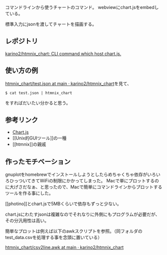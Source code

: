 コマンドラインから使うチャートのコマンド。
webviewにchart.jsをembedしている。

標準入力にjsonを渡してチャートを描画する。

## レポジトリ

[karino2/htmnix_chart: CLI command which host chart.js.](https://github.com/karino2/htmnix_chart)

## 使い方の例

[htmnix_chart/test.json at main · karino2/htmnix_chart](https://github.com/karino2/htmnix_chart/blob/main/test/test.json)を見て、

```
$ cat test.json | htmnix_chart
```

をすればだいたい分かると思う。

## 参考リンク

- [Chart.js](https://www.chartjs.org/docs/latest/)
- [[Unix的GUIツール]]の一種
- [[htmnix]]の親戚

## 作ったモチベーション

gnuplotをhomebrewでインストールしようとしたらめちゃくちゃ依存がいろいろひっついてきてWiFiの制限にかかってしまった。
Macで単にプロットするのに大げさだなぁ、と思ったので、Macで簡単にコマンドラインからプロットするツールを作る事にした。

[[photino]]とchart.jsで5MBくらいで依存もずっと少ない。

chart.jsにわたすjsonは複雑なのでそれなりに外側にもプログラムが必要だが、
その分汎用性は高い。

簡単なプロットは例えば以下のawkスクリプトを参照。（同フォルダのtest_data.csvを処理する事を念頭に置いている）

[htmnix_chart/csv2line.awk at main · karino2/htmnix_chart](https://github.com/karino2/htmnix_chart/blob/main/test/csv2line.awk)